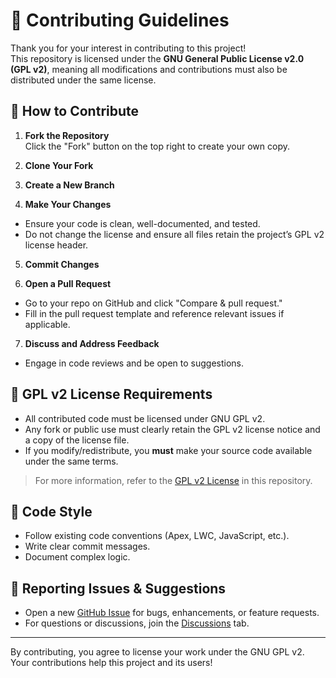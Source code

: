# 🤝 Contributing Guidelines

Thank you for your interest in contributing to this project!  
This repository is licensed under the **GNU General Public License v2.0 (GPL v2)**, meaning all modifications and contributions must also be distributed under the same license.

## 🚀 How to Contribute

1. **Fork the Repository**  
   Click the "Fork" button on the top right to create your own copy.

2. **Clone Your Fork**  




3. **Create a New Branch**  




4. **Make Your Changes**  
- Ensure your code is clean, well-documented, and tested.
- Do not change the license and ensure all files retain the project’s GPL v2 license header.

5. **Commit Changes**  



6. **Open a Pull Request**  
- Go to your repo on GitHub and click "Compare & pull request."
- Fill in the pull request template and reference relevant issues if applicable.

7. **Discuss and Address Feedback**  
- Engage in code reviews and be open to suggestions.

## 📜 GPL v2 License Requirements

- All contributed code must be licensed under GNU GPL v2.
- Any fork or public use must clearly retain the GPL v2 license notice and a copy of the license file.
- If you modify/redistribute, you **must** make your source code available under the same terms.

> For more information, refer to the [GPL v2 License](./LICENSE) in this repository.

## 📝 Code Style

- Follow existing code conventions (Apex, LWC, JavaScript, etc.).
- Write clear commit messages.
- Document complex logic.

## 🐛 Reporting Issues & Suggestions

- Open a new [GitHub Issue](../../issues) for bugs, enhancements, or feature requests.
- For questions or discussions, join the [Discussions](../../discussions) tab.

---

By contributing, you agree to license your work under the GNU GPL v2. Your contributions help this project and its users!


